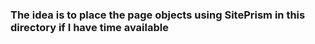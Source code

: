 ### The idea is to place the page objects using SitePrism in this directory if I have time available